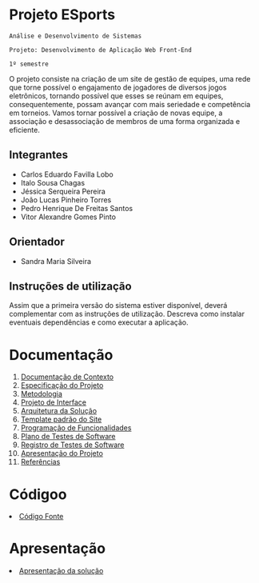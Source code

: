 # Projeto ESports

`Análise e Desenvolvimento de Sistemas`

`Projeto: Desenvolvimento de Aplicação Web Front-End`

`1º semestre`

O projeto consiste na criação de um site de gestão de equipes, uma rede que torne possível o engajamento de jogadores de diversos jogos eletrônicos, tornando possível que esses se reúnam em equipes, consequentemente, possam avançar com mais seriedade e competência em torneios. Vamos tornar possível a criação de novas equipe, a associação e desassociação de membros de uma forma organizada e eficiente.

## Integrantes

* Carlos Eduardo Favilla Lobo
* Italo Sousa Chagas
* Jéssica Serqueira Pereira
* João Lucas Pinheiro Torres
* Pedro Henrique De Freitas Santos
* Vitor Alexandre Gomes Pinto

## Orientador

* Sandra Maria Silveira

## Instruções de utilização

Assim que a primeira versão do sistema estiver disponível, deverá complementar com as instruções de utilização. Descreva como instalar eventuais dependências e como executar a aplicação.

# Documentação

<ol>
<li><a href="docs/01-Documentação de Contexto.md"> Documentação de Contexto</a></li>
<li><a href="docs/02-Especificação do Projeto.md"> Especificação do Projeto</a></li>
<li><a href="docs/03-Metodologia.md"> Metodologia</a></li>
<li><a href="docs/04-Projeto de Interface.md"> Projeto de Interface</a></li>
<li><a href="docs/05-Arquitetura da Solução.md"> Arquitetura da Solução</a></li>
<li><a href="docs/06-Template padrão do Site.md"> Template padrão do Site</a></li>
<li><a href="docs/07-Programação de Funcionalidades.md"> Programação de Funcionalidades</a></li>
<li><a href="docs/08-Plano de Testes de Software.md"> Plano de Testes de Software</a></li>
<li><a href="docs/09-Registro de Testes de Software.md"> Registro de Testes de Software</a></li>
<li><a href="docs/10-Apresentação do Projeto.md"> Apresentação do Projeto</a></li>
<li><a href="docs/11-Referências.md"> Referências</a></li>
</ol>

# Códigoo

<li><a href="src/README.md"> Código Fonte</a></li>

# Apresentação

<li><a href="presentation/README.md"> Apresentação da solução</a></li>
